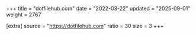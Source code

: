 +++
title = "dotfilehub.com"
date = "2022-03-22"
updated = "2025-09-01"
weight = 2767

[extra]
source = "https://dotfilehub.com"
ratio = 30
size = 3
+++
